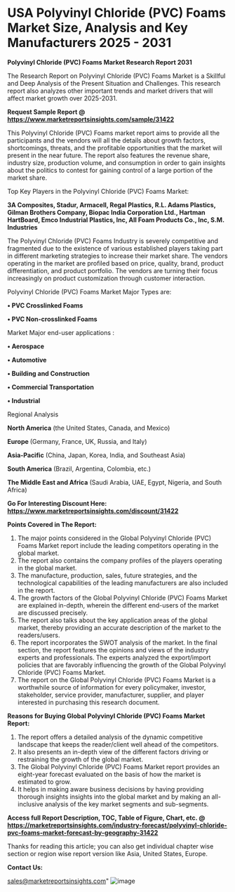  # USA Polyvinyl Chloride (PVC) Foams Market Size, Analysis and Key Manufacturers 2025 - 2031

<strong>Polyvinyl Chloride (PVC) Foams Market Research Report 2031</strong>

The Research Report on Polyvinyl Chloride (PVC) Foams Market is a Skillful and Deep Analysis of the Present Situation and Challenges. This research report also analyzes other important trends and market drivers that will affect market growth over 2025-2031.

<strong>Request Sample Report @ <a href=https://www.marketreportsinsights.com/sample/31422>https://www.marketreportsinsights.com/sample/31422</a></strong>

This Polyvinyl Chloride (PVC) Foams market report aims to provide all the participants and the vendors will all the details about growth factors, shortcomings, threats, and the profitable opportunities that the market will present in the near future. The report also features the revenue share, industry size, production volume, and consumption in order to gain insights about the politics to contest for gaining control of a large portion of the market share.

Top Key Players in the Polyvinyl Chloride (PVC) Foams Market:

<strong>3A Composites, Stadur, Armacell, Regal Plastics, R.L. Adams Plastics, Gilman Brothers Company, Biopac India Corporation Ltd., Hartman HartBoard, Emco Industrial Plastics, Inc, All Foam Products Co., Inc, S.M. Industries</strong>

The Polyvinyl Chloride (PVC) Foams Industry is severely competitive and fragmented due to the existence of various established players taking part in different marketing strategies to increase their market share. The vendors operating in the market are profiled based on price, quality, brand, product differentiation, and product portfolio. The vendors are turning their focus increasingly on product customization through customer interaction.

Polyvinyl Chloride (PVC) Foams Market Major Types are:

<strong>• PVC Crosslinked Foams

• PVC Non-crosslinked Foams</strong>

Market Major end-user applications :

<strong>• Aerospace

• Automotive

• Building and Construction

• Commercial Transportation

• Industrial</strong>

Regional Analysis

</u><strong><b>North America</b></strong> (the United States, Canada, and Mexico)

<strong><b>Europe </b></strong>(Germany, France, UK, Russia, and Italy)

<strong><b>Asia-Pacific</b></strong> (China, Japan, Korea, India, and Southeast Asia)

<strong><b>South America</b></strong> (Brazil, Argentina, Colombia, etc.)

<strong><b>The Middle East and Africa</b></strong> (Saudi Arabia, UAE, Egypt, Nigeria, and South Africa)

<strong>Go For Interesting Discount Here: <a href=https://www.marketreportsinsights.com/discount/31422>https://www.marketreportsinsights.com/discount/31422</a></strong>

<strong>Points Covered in The Report:</strong>
<ol>
  <li>The major points considered in the Global Polyvinyl Chloride (PVC) Foams Market report include the leading competitors operating in the global market.</li>
  <li>The report also contains the company profiles of the players operating in the global market.</li>
  <li>The manufacture, production, sales, future strategies, and the technological capabilities of the leading manufacturers are also included in the report.</li>
  <li>The growth factors of the Global Polyvinyl Chloride (PVC) Foams Market are explained in-depth, wherein the different end-users of the market are discussed precisely.</li>
  <li>The report also talks about the key application areas of the global market, thereby providing an accurate description of the market to the readers/users.</li>
  <li>The report incorporates the SWOT analysis of the market. In the final section, the report features the opinions and views of the industry experts and professionals. The experts analyzed the export/import policies that are favorably influencing the growth of the Global Polyvinyl Chloride (PVC) Foams Market.</li>
  <li>The report on the Global Polyvinyl Chloride (PVC) Foams Market is a worthwhile source of information for every policymaker, investor, stakeholder, service provider, manufacturer, supplier, and player interested in purchasing this research document.</li>
</ol>
<strong>Reasons for Buying Global Polyvinyl Chloride (PVC) Foams Market Report:</strong>

<ol>
  <li>The report offers a detailed analysis of the dynamic competitive landscape that keeps the reader/client well ahead of the competitors.</li>
  <li>It also presents an in-depth view of the different factors driving or restraining the growth of the global market.</li>
  <li>The Global Polyvinyl Chloride (PVC) Foams Market report provides an eight-year forecast evaluated on the basis of how the market is estimated to grow.</li>
  <li>It helps in making aware business decisions by having providing thorough insights insights into the global market and by making an all-inclusive analysis of the key market segments and sub-segments.</li>
</ol>
<strong>Access full Report Description, TOC, Table of Figure, Chart, etc. @ <a href=https://marketreportsinsights.com/industry-forecast/polyvinyl-chloride-pvc-foams-market-forecast-by-geography-31422>https://marketreportsinsights.com/industry-forecast/polyvinyl-chloride-pvc-foams-market-forecast-by-geography-31422</a></strong>


Thanks for reading this article; you can also get individual chapter wise section or region wise report version like Asia, United States, Europe.

<strong>Contact Us:</strong>

sales@marketreportsinsights.com"
![image](https://github.com/user-attachments/assets/3ebf7a50-7243-49aa-b5fd-0fca1a25930f)
